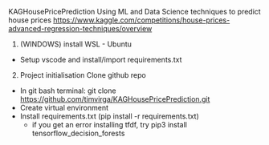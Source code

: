 KAGHousePricePrediction
Using ML and Data Science techniques to predict house prices https://www.kaggle.com/competitions/house-prices-advanced-regression-techniques/overview

1. (WINDOWS) install WSL - Ubuntu
* Setup vscode and install/import requirements.txt

2. Project initialisation
Clone github repo

* In git bash terminal: git clone https://github.com/timvirga/KAGHousePricePrediction.git
* Create virtual environment
* Install requirements.txt (pip install -r requirements.txt)
    * if you get an error installing tfdf, try pip3 install tensorflow_decision_forests
